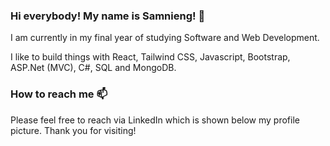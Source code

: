 ### Hi everybody! My name is Samnieng! 👋

I am currently in my final year of studying Software and Web Development.

I like to build things with React, Tailwind CSS, Javascript, Bootstrap, ASP.Net (MVC), C#, SQL and MongoDB.



### How to reach me 📫

Please feel free to reach via LinkedIn which is shown below my profile picture. Thank you for visiting! 
